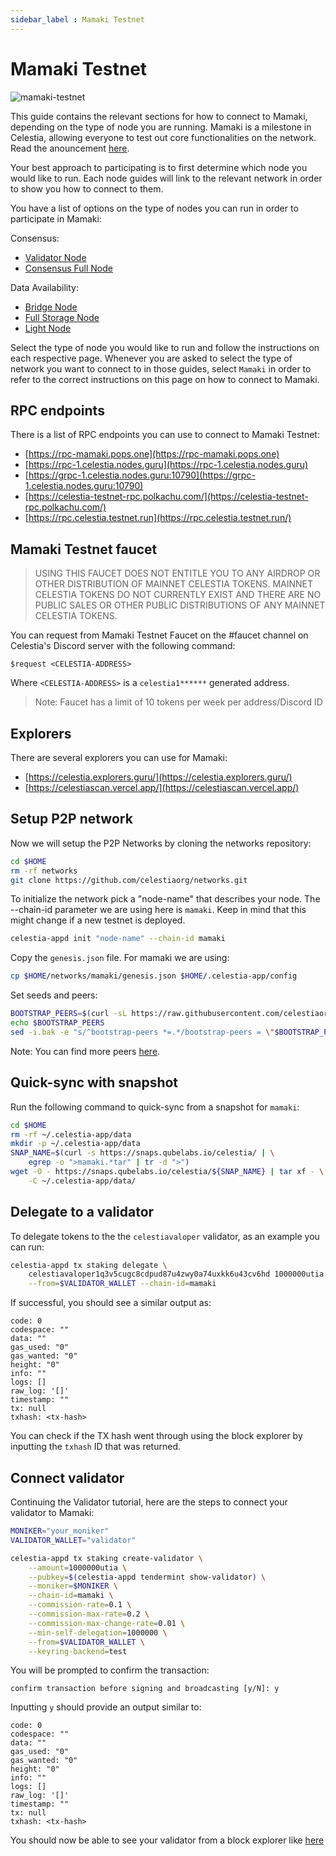 ```yaml
---
sidebar_label : Mamaki Testnet
---
```


# Mamaki Testnet
<!-- markdownlint-disable MD013 -->

![mamaki-testnet](/img/mamaki.png)

This guide contains the relevant sections for how to connect to Mamaki,
depending on the type of node you are running. Mamaki is a milestone
in Celestia, allowing everyone to test out core functionalities on the
network. Read the anouncement [here](https://blog.celestia.org/celestia-testnet-introduces-alpha-data-availability-api/).

Your best approach to participating is to first determine which node
you would like to run. Each node guides will link to the relevant network
in order to show you how to connect to them.

You have a list of options on the type of nodes you can run in order to
participate in Mamaki:

Consensus:

* [Validator Node](./validator-node.md)
* [Consensus Full Node](./consensus-full-node.md)

Data Availability:

* [Bridge Node](./bridge-node.md)
* [Full Storage Node](./full-storage-node.md)
* [Light Node](./light-node.mdx)

Select the type of node you would like to run and follow the instructions
on each respective page. Whenever you are asked to select the type of network
you want to connect to in those guides, select `Mamaki` in order to refer
to the correct instructions on this page on how to connect to Mamaki.

## RPC endpoints

There is a list of RPC endpoints you can use to connect to Mamaki Testnet:

* [https://rpc-mamaki.pops.one](https://rpc-mamaki.pops.one)
* [https://rpc-1.celestia.nodes.guru](https://rpc-1.celestia.nodes.guru)
* [https://grpc-1.celestia.nodes.guru:10790](https://grpc-1.celestia.nodes.guru:10790)
* [https://celestia-testnet-rpc.polkachu.com/](https://celestia-testnet-rpc.polkachu.com/)
* [https://rpc.celestia.testnet.run](https://rpc.celestia.testnet.run/)

## Mamaki Testnet faucet

> USING THIS FAUCET DOES NOT ENTITLE YOU TO ANY AIRDROP OR OTHER
  DISTRIBUTION OF MAINNET CELESTIA TOKENS. MAINNET CELESTIA TOKENS
  DO NOT CURRENTLY EXIST AND THERE ARE NO PUBLIC SALES OR OTHER PUBLIC
  DISTRIBUTIONS OF ANY MAINNET CELESTIA TOKENS.

You can request from Mamaki Testnet Faucet on the #faucet channel on
Celestia's Discord server with the following command:

```text
$request <CELESTIA-ADDRESS>
```

Where `<CELESTIA-ADDRESS>` is a `celestia1******` generated address.

> Note: Faucet has a limit of 10 tokens per week per address/Discord ID

## Explorers

There are several explorers you can use for Mamaki:

* [https://celestia.explorers.guru/](https://celestia.explorers.guru/)
* [https://celestiascan.vercel.app/](https://celestiascan.vercel.app/)

## Setup P2P network

Now we will setup the P2P Networks by cloning the networks repository:

```sh
cd $HOME
rm -rf networks
git clone https://github.com/celestiaorg/networks.git
```

To initialize the network pick a "node-name" that describes your
node. The --chain-id parameter we are using here is `mamaki`. Keep in
mind that this might change if a new testnet is deployed.

```sh
celestia-appd init "node-name" --chain-id mamaki
```

Copy the `genesis.json` file. For mamaki we are using:

```sh
cp $HOME/networks/mamaki/genesis.json $HOME/.celestia-app/config
```

Set seeds and peers:

```sh
BOOTSTRAP_PEERS=$(curl -sL https://raw.githubusercontent.com/celestiaorg/networks/master/mamaki/bootstrap-peers.txt | tr -d '\n')
echo $BOOTSTRAP_PEERS
sed -i.bak -e "s/^bootstrap-peers *=.*/bootstrap-peers = \"$BOOTSTRAP_PEERS\"/" $HOME/.celestia-app/config/config.toml

```

Note: You can find more peers [here](https://github.com/celestiaorg/networks/blob/master/mamaki/peers.txt).

## Quick-sync with snapshot

Run the following command to quick-sync from a snapshot for `mamaki`:

```sh
cd $HOME
rm -rf ~/.celestia-app/data
mkdir -p ~/.celestia-app/data
SNAP_NAME=$(curl -s https://snaps.qubelabs.io/celestia/ | \
    egrep -o ">mamaki.*tar" | tr -d ">")
wget -O - https://snaps.qubelabs.io/celestia/${SNAP_NAME} | tar xf - \
    -C ~/.celestia-app/data/
```

## Delegate to a validator

To delegate tokens to the the `celestiavaloper` validator, as an example you can run:

```sh
celestia-appd tx staking delegate \
    celestiavaloper1q3v5cugc8cdpud87u4zwy0a74uxkk6u43cv6hd 1000000utia \
    --from=$VALIDATOR_WALLET --chain-id=mamaki
```

If successful, you should see a similar output as:

```console
code: 0
codespace: ""
data: ""
gas_used: "0"
gas_wanted: "0"
height: "0"
info: ""
logs: []
raw_log: '[]'
timestamp: ""
tx: null
txhash: <tx-hash>
```

You can check if the TX hash went through using the block explorer by
inputting the `txhash` ID that was returned.

## Connect validator

Continuing the Validator tutorial, here are the steps to connect your
validator to Mamaki:

```sh
MONIKER="your_moniker"
VALIDATOR_WALLET="validator"

celestia-appd tx staking create-validator \
    --amount=1000000utia \
    --pubkey=$(celestia-appd tendermint show-validator) \
    --moniker=$MONIKER \
    --chain-id=mamaki \
    --commission-rate=0.1 \
    --commission-max-rate=0.2 \
    --commission-max-change-rate=0.01 \
    --min-self-delegation=1000000 \
    --from=$VALIDATOR_WALLET \
    --keyring-backend=test
```

You will be prompted to confirm the transaction:

```console
confirm transaction before signing and broadcasting [y/N]: y
```

Inputting `y` should provide an output similar to:

```console
code: 0
codespace: ""
data: ""
gas_used: "0"
gas_wanted: "0"
height: "0"
info: ""
logs: []
raw_log: '[]'
timestamp: ""
tx: null
txhash: <tx-hash>
```

You should now be able to see your validator from a block explorer like [here](https://celestia.explorers.guru/)
